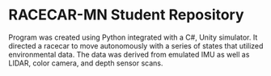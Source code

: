 # RACECAR-MN Student Repository
Program was created using Python integrated with a C#, Unity simulator. It directed a racecar to move autonomously with a series of states that utilized environmental data. The data was derived from emulated IMU as well as LIDAR, color camera, and depth sensor scans.
